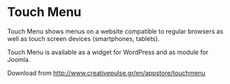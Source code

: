 Touch Menu
==========

Touch Menu shows menus on a website compatible to regular browsers as well as touch screen devices (smartphones, tablets).

Touch Menu is available as a widget for WordPress and as module for Joomla.

Download from http://www.creativepulse.gr/en/appstore/touchmenu
